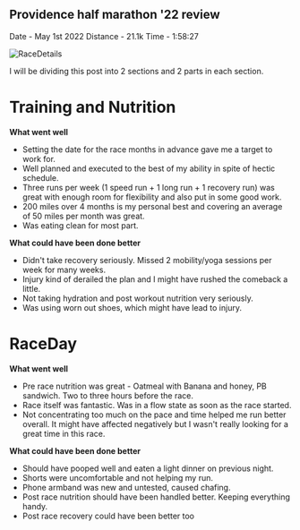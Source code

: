 ## Providence half marathon '22 review

Date - May 1st 2022
Distance - 21.1k
Time - 1:58:27

![RaceDetails](https://drive.google.com/file/d/15uAw9Ozsaqi2PdCBZDboZM5JrPOonlPH/view?usp=sharing)

I will be dividing this post into 2 sections and 2 parts in each section.

# Training and Nutrition

**What went well**
- Setting the date for the race months in advance gave me a target to work for.
- Well planned and executed to the best of my ability in spite of hectic schedule.
- Three runs per week (1 speed run + 1 long run + 1 recovery run) was great
  with enough room for flexibility and also put in some good work.
- 200 miles over 4 months is my personal best and covering an average of 50 miles
  per month was great.
- Was eating clean for most part.  

**What could have been done better**
- Didn't take recovery seriously. Missed 2 mobility/yoga sessions per week for many weeks.
- Injury kind of derailed the plan and I might have rushed the comeback a little.
- Not taking hydration and post workout nutrition very seriously.
- Was using worn out shoes, which might have lead to injury.


# RaceDay

**What went well**
- Pre race nutrition was great - Oatmeal with Banana and honey, PB sandwich. Two
  to three hours before the race.
- Race itself was fantastic. Was in a flow state as soon as the race started.
- Not concentrating too much on the pace and time helped me run better overall.
  It might have affected negatively but I wasn't really looking for a great time
  in this race.


**What could have been done better**
- Should have pooped well and eaten a light dinner on previous night.
- Shorts were uncomfortable and not helping my run.
- Phone armband was new and untested, caused chafing.
- Post race nutrition should have been handled better. Keeping everything handy.
- Post race recovery could have been better too

